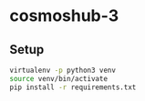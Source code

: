 # cosmoshub-3

## Setup

```bash
virtualenv -p python3 venv
source venv/bin/activate
pip install -r requirements.txt
```
